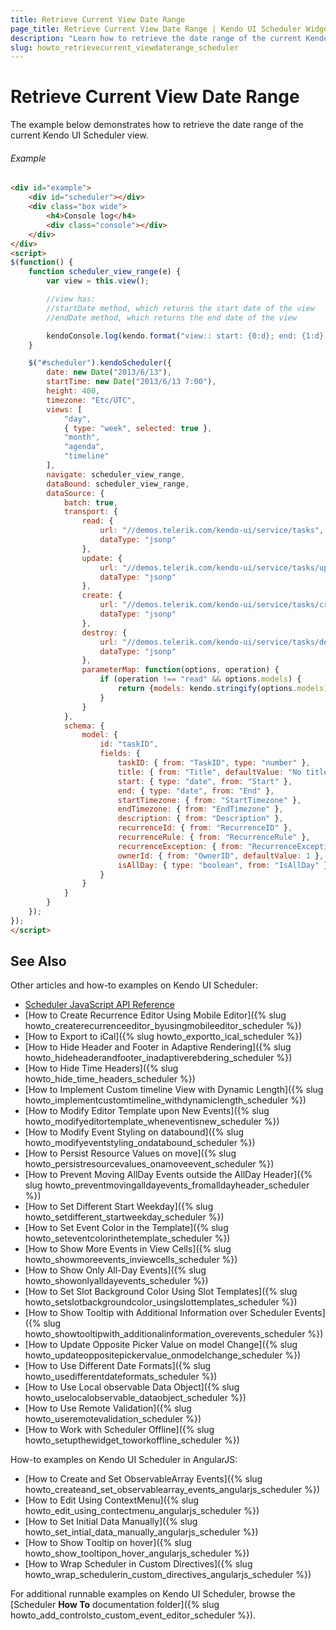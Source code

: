 ```yaml
---
title: Retrieve Current View Date Range
page_title: Retrieve Current View Date Range | Kendo UI Scheduler Widget
description: "Learn how to retrieve the date range of the current Kendo UI Scheduler view."
slug: howto_retrievecurrent_viewdaterange_scheduler
---
```


# Retrieve Current View Date Range

The example below demonstrates how to retrieve the date range of the current Kendo UI Scheduler view.

###### Example

```html
<div id="example">
    <div id="scheduler"></div>
    <div class="box wide">
        <h4>Console log</h4>
        <div class="console"></div>
    </div>
</div>
<script>
$(function() {
    function scheduler_view_range(e) {
        var view = this.view();

        //view has:
        //startDate method, which returns the start date of the view
        //endDate method, which returns the end date of the view

        kendoConsole.log(kendo.format("view:: start: {0:d}; end: {1:d};", view.startDate(), view.endDate()));
    }

    $("#scheduler").kendoScheduler({
        date: new Date("2013/6/13"),
        startTime: new Date("2013/6/13 7:00"),
        height: 400,
        timezone: "Etc/UTC",
        views: [
            "day",
            { type: "week", selected: true },
            "month",
            "agenda",
            "timeline"
        ],
        navigate: scheduler_view_range,
        dataBound: scheduler_view_range,
        dataSource: {
            batch: true,
            transport: {
                read: {
                    url: "//demos.telerik.com/kendo-ui/service/tasks",
                    dataType: "jsonp"
                },
                update: {
                    url: "//demos.telerik.com/kendo-ui/service/tasks/update",
                    dataType: "jsonp"
                },
                create: {
                    url: "//demos.telerik.com/kendo-ui/service/tasks/create",
                    dataType: "jsonp"
                },
                destroy: {
                    url: "//demos.telerik.com/kendo-ui/service/tasks/destroy",
                    dataType: "jsonp"
                },
                parameterMap: function(options, operation) {
                    if (operation !== "read" && options.models) {
                        return {models: kendo.stringify(options.models)};
                    }
                }
            },
            schema: {
                model: {
                    id: "taskID",
                    fields: {
                        taskID: { from: "TaskID", type: "number" },
                        title: { from: "Title", defaultValue: "No title", validation: { required: true } },
                        start: { type: "date", from: "Start" },
                        end: { type: "date", from: "End" },
                        startTimezone: { from: "StartTimezone" },
                        endTimezone: { from: "EndTimezone" },
                        description: { from: "Description" },
                        recurrenceId: { from: "RecurrenceID" },
                        recurrenceRule: { from: "RecurrenceRule" },
                        recurrenceException: { from: "RecurrenceException" },
                        ownerId: { from: "OwnerID", defaultValue: 1 },
                        isAllDay: { type: "boolean", from: "IsAllDay" }
                    }
                }
            }
        }
    });
});
</script>
```

## See Also

Other articles and how-to examples on Kendo UI Scheduler:

* [Scheduler JavaScript API Reference](/api/javascript/ui/scheduler)
* [How to Create Recurrence Editor Using Mobile Editor]({% slug howto_createrecurrenceeditor_byusingmobileeditor_scheduler %})
* [How to Export to iCal]({% slug howto_exportto_ical_scheduler %})
* [How to Hide Header and Footer in Adaptive Rendering]({% slug howto_hideheaderandfooter_inadaptiverebdering_scheduler %})
* [How to Hide Time Headers]({% slug howto_hide_time_headers_scheduler %})
* [How to Implement Custom timeline View with Dynamic Length]({% slug howto_implementcustomtimeline_withdynamiclength_scheduler %})
* [How to Modify Editor Template upon New Events]({% slug howto_modifyeditortemplate_wheneventisnew_scheduler %})
* [How to Modify Event Styling on databound]({% slug howto_modifyeventstyling_ondatabound_scheduler %})
* [How to Persist Resource Values on move]({% slug howto_persistresourcevalues_onamoveevent_scheduler %})
* [How to Prevent Moving AllDay Events outside the AllDay Header]({% slug howto_preventmovingalldayevents_fromalldayheader_scheduler %})
* [How to Set Different Start Weekday]({% slug howto_setdifferent_startweekday_scheduler %})
* [How to Set Event Color in the Template]({% slug howto_seteventcolorinthetemplate_scheduler %})
* [How to Show More Events in View Cells]({% slug howto_showmoreevents_inviewcells_scheduler %})
* [How to Show Only All-Day Events]({% slug howto_showonlyalldayevents_scheduler %})
* [How to Set Slot Background Color Using Slot Templates]({% slug howto_setslotbackgroundcolor_usingslottemplates_scheduler %})
* [How to Show Tooltip with Additional Information over Scheduler Events]({% slug howto_showtooltipwith_additionalinformation_overevents_scheduler %})
* [How to Update Opposite Picker Value on model Change]({% slug howto_updateoppositepickervalue_onmodelchange_scheduler %})
* [How to Use Different Date Formats]({% slug howto_usedifferentdateformats_scheduler %})
* [How to Use Local observable Data Object]({% slug howto_uselocalobservable_dataobject_scheduler %})
* [How to Use Remote Validation]({% slug howto_useremotevalidation_scheduler %})
* [How to Work with Scheduler Offline]({% slug howto_setupthewidget_toworkoffline_scheduler %})

How-to examples on Kendo UI Scheduler in AngularJS:

* [How to Create and Set ObservableArray Events]({% slug howto_createand_set_observablearray_events_angularjs_scheduler %})
* [How to Edit Using ContextMenu]({% slug howto_edit_using_contectmenu_angularjs_scheduler %})
* [How to Set Initial Data Manually]({% slug howto_set_intial_data_manually_angularjs_scheduler %})
* [How to Show Тooltip on hover]({% slug howto_show_tooltipon_hover_angularjs_scheduler %})
* [How to Wrap Scheduler in Custom Directives]({% slug howto_wrap_schedulerin_custom_directives_angularjs_scheduler %})

For additional runnable examples on Kendo UI Scheduler, browse the [Scheduler **How To** documentation folder]({% slug howto_add_controlsto_custom_event_editor_scheduler %}).

